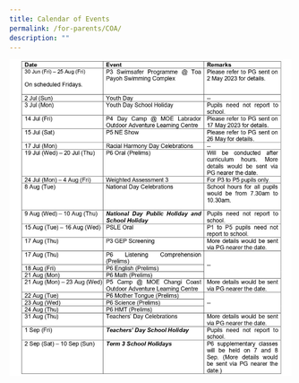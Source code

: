 ```yaml
---
title: Calendar of Events
permalink: /for-parents/COA/
description: ""
---
```

![](/images/july%202023_final.jpg)